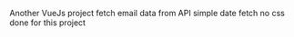  Another VueJs project
 fetch email data from API
 simple date fetch  no css done for this project    
